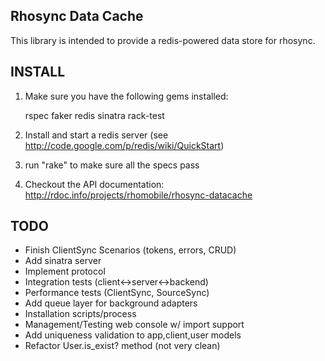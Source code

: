 Rhosync Data Cache
-------------------------------------------------------------

This library is intended to provide a redis-powered data store for rhosync.

INSTALL
-------------------------------------------------------------
1. Make sure you have the following gems installed:

	rspec
	faker
	redis
	sinatra
	rack-test
2. Install and start a redis server (see http://code.google.com/p/redis/wiki/QuickStart)
3. run "rake" to make sure all the specs pass
4. Checkout the API documentation: http://rdoc.info/projects/rhomobile/rhosync-datacache

TODO
-------------------------------------------------------------
* Finish ClientSync Scenarios (tokens, errors, CRUD)
* Add sinatra server
* Implement protocol
* Integration tests (client<->server<->backend)
* Performance tests (ClientSync, SourceSync)
* Add queue layer for background adapters
* Installation scripts/process
* Management/Testing web console w/ import support
* Add uniqueness validation to app,client,user models
* Refactor User.is_exist? method (not very clean)